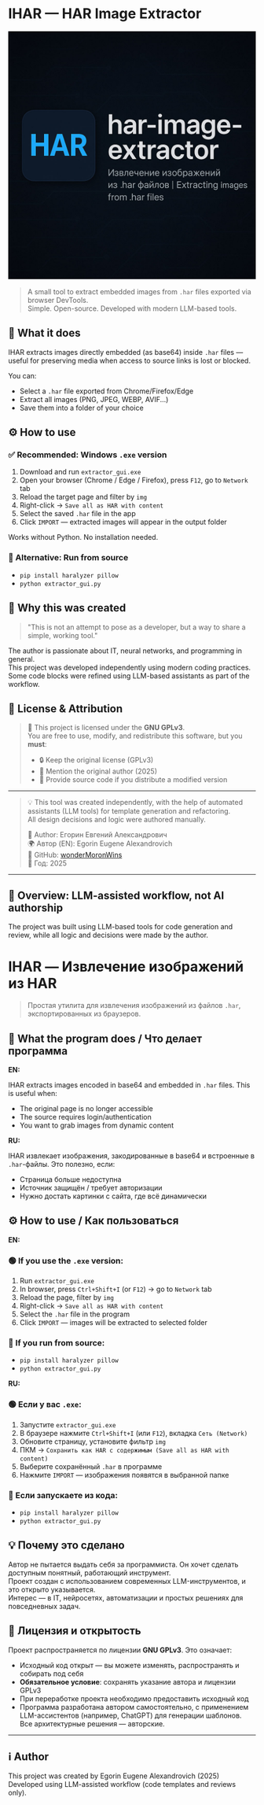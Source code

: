 # IHAR — HAR Image Extractor
![HAR Banner](./assets/har-banner.png)

> A small tool to extract embedded images from `.har` files exported via browser DevTools.  
> Simple. Open-source. Developed with modern LLM-based tools.

## 📌 What it does

IHAR extracts images directly embedded (as base64) inside `.har` files — useful for preserving media when access to source links is lost or blocked.

You can:
- Select a `.har` file exported from Chrome/Firefox/Edge
- Extract all images (PNG, JPEG, WEBP, AVIF...)
- Save them into a folder of your choice

## ⚙ How to use

### ✅ Recommended: Windows `.exe` version
1. Download and run `extractor_gui.exe`
2. Open your browser (Chrome / Edge / Firefox), press `F12`, go to `Network` tab
3. Reload the target page and filter by `img`
4. Right-click → `Save all as HAR with content`
5. Select the saved `.har` file in the app
6. Click `IMPORT` — extracted images will appear in the output folder

Works without Python. No installation needed.

### 🐍 Alternative: Run from source
- `pip install haralyzer pillow`
- `python extractor_gui.py`

## 🤖 Why this was created

> "This is not an attempt to pose as a developer, but a way to share a simple, working tool."

The author is passionate about IT, neural networks, and programming in general.  
This project was developed independently using modern coding practices.  
Some code blocks were refined using LLM-based assistants as part of the workflow.

## 📖 License & Attribution

> 📝 This project is licensed under the **GNU GPLv3**.  
> You are free to use, modify, and redistribute this software, but you **must**:
> 
> - 🔒 Keep the original license (GPLv3)
> - 🙋 Mention the original author (2025)
> - 📂 Provide source code if you distribute a modified version

---
> 💡 This tool was created independently, with the help of automated assistants (LLM tools) for template generation and refactoring.  
> All design decisions and logic were authored manually.
>  
> 🧑 Author: Егорин Евгений Александрович  
> 🌍 Автор (EN): Egorin Eugene Alexandrovich  
> 🔗 GitHub: [wonderMoronWins](https://github.com/wonderMoronWins)  
> 📅 Год: 2025

---

## 📘 Overview: LLM-assisted workflow, not AI authorship
The project was built using LLM-based tools for code generation and review, while all logic and decisions were made by the author.

# IHAR — Извлечение изображений из HAR

> Простая утилита для извлечения изображений из файлов `.har`, экспортированных из браузеров.

## 📌 What the program does / Что делает программа

**EN:**

IHAR extracts images encoded in base64 and embedded in `.har` files. This is useful when:
- The original page is no longer accessible
- The source requires login/authentication
- You want to grab images from dynamic content

**RU:**

IHAR извлекает изображения, закодированные в base64 и встроенные в `.har`-файлы. Это полезно, если:
- Страница больше недоступна
- Источник защищён / требует авторизации
- Нужно достать картинки с сайта, где всё динамически

## ⚙ How to use / Как пользоваться

**EN:**

### 🟢 If you use the `.exe` version:
1. Run `extractor_gui.exe`
2. In browser, press `Ctrl+Shift+I` (or `F12`) → go to `Network` tab
3. Reload the page, filter by `img`
4. Right-click → `Save all as HAR with content`
5. Select the `.har` file in the program
6. Click `IMPORT` — images will be extracted to selected folder

### 🐍 If you run from source:
- `pip install haralyzer pillow`
- `python extractor_gui.py`

**RU:**

### 🟢 Если у вас `.exe`:
1. Запустите `extractor_gui.exe`
2. В браузере нажмите `Ctrl+Shift+I` (или `F12`), вкладка `Сеть (Network)`
3. Обновите страницу, установите фильтр `img`
4. ПКМ → `Сохранить как HAR с содержимым (Save all as HAR with content)`
5. Выберите сохранённый `.har` в программе
6. Нажмите `IMPORT` — изображения появятся в выбранной папке

### 🐍 Если запускаете из кода:
- `pip install haralyzer pillow`
- `python extractor_gui.py`

## 💡 Почему это сделано

Автор не пытается выдать себя за программиста. Он хочет сделать доступным понятный, работающий инструмент.  
Проект создан с использованием современных LLM-инструментов, и это открыто указывается.  
Интерес — в IT, нейросетях, автоматизации и простых решениях для повседневных задач.

## 📖 Лицензия и открытость

Проект распространяется по лицензии **GNU GPLv3**. Это означает:

- Исходный код открыт — вы можете изменять, распространять и собирать под себя
- **Обязательное условие**: сохранять указание автора и лицензии GPLv3
- При переработке проекта необходимо предоставить исходный код
- Программа разработана автором самостоятельно, с применением LLM-ассистентов (например, ChatGPT) для генерации шаблонов. Все архитектурные решения — авторские.

---

## ℹ️ Author

This project was created by Egorin Eugene Alexandrovich (2025)  
Developed using LLM-assisted workflow (code templates and reviews only).
